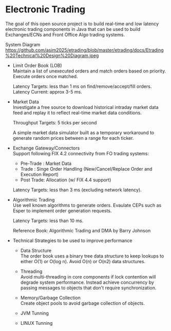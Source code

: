 Electronic Trading
========

The goal of this open source project is to build real-time and low latency electronic trading components in Java that can be used to build Exchanges/ECNs and Front Office Algo trading systems.  

System Diagram  
https://github.com/asim2025/etrading/blob/master/etrading/docs/Etrading%20Technical%20Design%20Diagram.jpeg


* Limit Order Book (LOB)  
  Maintain a list of unexecuted orders and match orders based on priority. Execute orders once matched.  

  Latency Targets: less than 1 ms on find/remove/accept/fill orders.
  Latency Current: approx 3-5 ms.


* Market Data  
  Investigate a free source to download historical intraday market data feed and replay it to reflect
  real-time market data conditions.

  Throughput Targets: 5 ticks per second

  A simple market data simulator built as a temporary workaround to generate random prices between a 
  range for each ticker.
  
  
* Exchange Gateway/Connectors  
  Support following FIX 4.2 connectivity from FO trading systems:
  * Pre-Trade : Market Data
  * Trade : Singe Order Handling (New/Cancel/Replace Order and Execution Report)
  * Post Trade: Allocation (w/ FIX 4.4 support)

  Latency Targets: less than 3 ms (excluding network latency).


* Algorithmic Trading  
  Use well known algorithms to generate orders.  Evaulate CEPs such as Esper to implement order generation requests.

  Latency Targets: less than 10 ms.

  Reference Book: Algorithmic Trading and DMA by Barry Johnson
  
  
 
 * Technical Strategies to be used to improve performance  
   * Data Structure  
     The order book uses a binary tree data structure to keep lookups to either O(1) or O(log n). 
     Avoid O(n) or O(n2) data structures.
   
   * Threading  
     Avoid multi-threading in core components if lock contention will degrade system performance. 
     Instead achieve concurrency by passing messages to objects that don't require synchronization.
   
   * Memory/Garbage Collection  
     Create object pools to avoid garbage collection of objects.
    
   * JVM Tunning  
     
   * LINUX Tunning  


